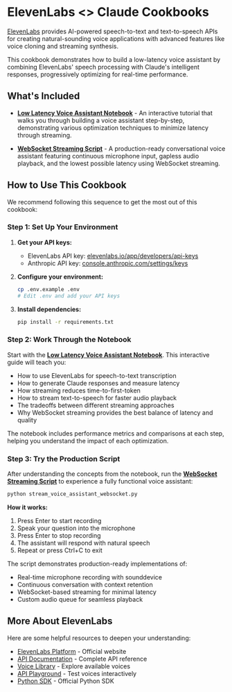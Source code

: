 # ElevenLabs <> Claude Cookbooks

[ElevenLabs](https://elevenlabs.io/) provides AI-powered speech-to-text and text-to-speech APIs for creating natural-sounding voice applications with advanced features like voice cloning and streaming synthesis.

This cookbook demonstrates how to build a low-latency voice assistant by combining ElevenLabs' speech processing with Claude's intelligent responses, progressively optimizing for real-time performance.

## What's Included

* **[Low Latency Voice Assistant Notebook](./low_latency_stt_claude_tts.ipynb)** - An interactive tutorial that walks you through building a voice assistant step-by-step, demonstrating various optimization techniques to minimize latency through streaming.

* **[WebSocket Streaming Script](./stream_voice_assistant_websocket.py)** - A production-ready conversational voice assistant featuring continuous microphone input, gapless audio playback, and the lowest possible latency using WebSocket streaming.

## How to Use This Cookbook

We recommend following this sequence to get the most out of this cookbook:

### Step 1: Set Up Your Environment

1. **Get your API keys:**
   - ElevenLabs API key: [elevenlabs.io/app/developers/api-keys](https://elevenlabs.io/app/developers/api-keys)
   - Anthropic API key: [console.anthropic.com/settings/keys](https://console.anthropic.com/settings/keys)

2. **Configure your environment:**
   ```bash
   cp .env.example .env
   # Edit .env and add your API keys
   ```

3. **Install dependencies:**
   ```bash
   pip install -r requirements.txt
   ```

### Step 2: Work Through the Notebook

Start with the **[Low Latency Voice Assistant Notebook](./low_latency_stt_claude_tts.ipynb)**. This interactive guide will teach you:

- How to use ElevenLabs for speech-to-text transcription
- How to generate Claude responses and measure latency
- How streaming reduces time-to-first-token
- How to stream text-to-speech for faster audio playback
- The tradeoffs between different streaming approaches
- Why WebSocket streaming provides the best balance of latency and quality

The notebook includes performance metrics and comparisons at each step, helping you understand the impact of each optimization.

### Step 3: Try the Production Script

After understanding the concepts from the notebook, run the **[WebSocket Streaming Script](./stream_voice_assistant_websocket.py)** to experience a fully functional voice assistant:

```bash
python stream_voice_assistant_websocket.py
```

**How it works:**
1. Press Enter to start recording
2. Speak your question into the microphone
3. Press Enter to stop recording
4. The assistant will respond with natural speech
5. Repeat or press Ctrl+C to exit

The script demonstrates production-ready implementations of:
- Real-time microphone recording with sounddevice
- Continuous conversation with context retention
- WebSocket-based streaming for minimal latency
- Custom audio queue for seamless playback

## More About ElevenLabs

Here are some helpful resources to deepen your understanding:

- [ElevenLabs Platform](https://elevenlabs.io/) - Official website
- [API Documentation](https://elevenlabs.io/docs/overview) - Complete API reference
- [Voice Library](https://elevenlabs.io/voice-library) - Explore available voices
- [API Playground](https://elevenlabs.io/app/speech-synthesis/text-to-speech) - Test voices interactively
- [Python SDK](https://github.com/elevenlabs/elevenlabs-python) - Official Python SDK